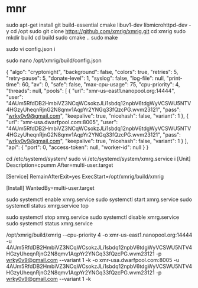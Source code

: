 # mnr
sudo apt-get install git build-essential cmake libuv1-dev libmicrohttpd-dev -y
cd /opt
sudo git clone https://github.com/xmrig/xmrig.git
cd xmrig
sudo mkdir build
cd build
sudo cmake ..
sudo make


sudo vi config.json
i

sudo nano /opt/xmrig/build/config.json


{
        "algo": "cryptonight",
        "background": false,
        "colors": true,
        "retries": 5,
        "retry-pause": 5,
        "donate-level": 1,
        "syslog": false,
        "log-file": null,
        "print-time": 60,
        "av": 0,
        "safe": false,
        "max-cpu-usage": 75,
        "cpu-priority": 4,
        "threads": null,
        "pools": [
            {
                "url": "xmr-us-east1.nanopool.org:14444",
                "user": "4AUm5RfdDB2HmbiVZ3NCqWCsokzJLi1sbdq12npbV6tdgWyVCSWU5NTV4HGzyUheqnRjnG2N8qmv1AqpYr2YNGq33fQzcPG.wvm23121",
                "pass": "wrky0v9@gmail.com",
                "keepalive": true,
                "nicehash": false,
                "variant": 1
            },
            {
                                                                                                "url": "xmr-usa.dwarfpool.com:8005",
                "user": "4AUm5RfdDB2HmbiVZ3NCqWCsokzJLi1sbdq12npbV6tdgWyVCSWU5NTV4HGzyUheqnRjnG2N8qmv1AqpYr2YNGq33fQzcPG.wvm23121",
                "pass": "wrky0v9@gmail.com",
                "keepalive": true,
                "nicehash": false,
                "variant": 1
            }
        ],
        "api": {
            "port": 0,
            "access-token": null,
            "worker-id": null
        }
}


cd /etc/systemd/system/
sudo vi /etc/systemd/system/xmrg.service
i
[Unit]
Description=cpumm
After=multi-user.target

[Service]
RemainAfterExit=yes
ExecStart=/opt/xmrig/build/xmrig

[Install]
WantedBy=multi-user.target

sudo systemctl enable xmrg.service
sudo systemctl start xmrg.service
sudo systemctl status xmrg.service
top


sudo systemctl stop xmrg.service
sudo systemctl disable xmrg.service
sudo systemctl status xmrg.service


/opt/xmrig/build/xmrig --cpu-priority 4 -o xmr-us-east1.nanopool.org:14444 -u 4AUm5RfdDB2HmbiVZ3NCqWCsokzJLi1sbdq12npbV6tdgWyVCSWU5NTV4HGzyUheqnRjnG2N8qmv1AqpYr2YNGq33fQzcPG.wvm23121 -p wrky0v9@gmail.com --variant 1 -k -o xmr-usa.dwarfpool.com:8005 -u 4AUm5RfdDB2HmbiVZ3NCqWCsokzJLi1sbdq12npbV6tdgWyVCSWU5NTV4HGzyUheqnRjnG2N8qmv1AqpYr2YNGq33fQzcPG.wvm23121 -p wrky0v9@gmail.com --variant 1 -k
